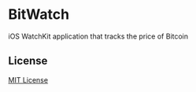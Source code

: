 BitWatch
========

iOS WatchKit application that tracks the price of Bitcoin

## License
[MIT License](LICENSE)
